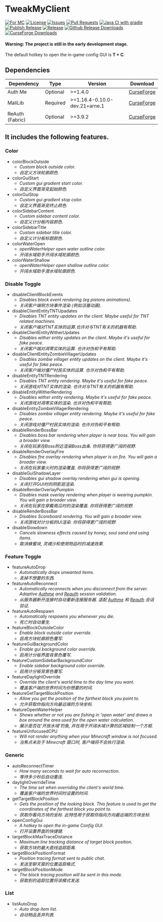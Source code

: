 # TweakMyClient
[![For MC](http://cf.way2muchnoise.eu/versions/For%20MC_tweakmyclient_all.svg?badge_style=flat)](https://www.curseforge.com/minecraft/mc-mods/tweakmyclient/files/all?filter-game-version=1738749986%3a70886)
[![License](https://img.shields.io/github/license/Hendrix-Shen/Tweak-My-Client?style=flat-square)](https://github.com/Hendrix-Shen/Tweak-My-Client/blob/main/LICENSE)
[![Issues](https://img.shields.io/github/issues/Hendrix-Shen/Tweak-My-Client?style=flat-square)](https://github.com/Hendrix-Shen/Tweak-My-Client/issues)
[![Pull Requests](https://img.shields.io/github/issues-pr/Hendrix-Shen/Tweak-My-Client?style=flat-square)](https://github.com/Hendrix-Shen/Tweak-My-Client/pulls)
[![Java CI with gradle](https://img.shields.io/github/workflow/status/Hendrix-Shen/Tweak-My-Client/Java%20CI%20with%20Gradle?label=Java%20CI%20with%20Gradle&style=flat-square)](https://github.com/Hendrix-Shen/Tweak-My-Client/actions/workflows/build.yml)
[![Publish Release](https://img.shields.io/github/workflow/status/Hendrix-Shen/Tweak-My-Client/Publish%20Release?label=Publish%20Release&style=flat-square)](https://github.com/Hendrix-Shen/Tweak-My-Client/actions/workflows/publish.yml)
[![Release](https://img.shields.io/github/v/release/Hendrix-Shen/Tweak-My-Client?include_prereleases&style=flat-square)](https://github.com/Hendrix-Shen/Tweak-My-Client/releases)
[![Github Release Downloads](https://img.shields.io/github/downloads/Hendrix-Shen/Tweak-My-Client/total?label=Github%20Release%20Downloads&style=flat-square)](https://github.com/Hendrix-Shen/Tweak-My-Client/releases)
[![CurseForge Downloads](http://cf.way2muchnoise.eu/tweakmyclient.svg?badge_style=flat)](https://www.curseforge.com/minecraft/mc-mods/tweakmyclient)
#### Warning: The project is still in the early development stage.
The default hotkey to open the in-game config GUI is **T + C**.
## Dependencies
| Dependency      | Type     | Version                        | Download                                                                 |
| --------------- | -------- | ------------------------------ | ------------------------------------------------------------------------ |
| Auth Me         | Optional | \>=1.4.0                       | [CurseForge](https://www.curseforge.com/minecraft/mc-mods/auth-me)       |
| MaliLib         | Required | \>=1.16.4-0.10.0-dev.21+arne.1 | [CurseForge](https://www.curseforge.com/minecraft/mc-mods/malilib)       |
| ReAuth (Fabric) | Optional | \>=3.9.2                       | [CurseForge](https://www.curseforge.com/minecraft/mc-mods/reauth-fabric) |
## It includes the following features.
### Color
+ colorBlockOutside
  - *Custom block outside color.*
  - *自定义方块轮廓颜色.*
+ colorGuiStart
  - *Custom gui gradient start color.*
  - *自定义界面渐变起始颜色.*
+ colorGuiStop
  - *Custom gui gradient stop color.*
  - *自定义界面渐变终止颜色.*
+ colorSidebarContent
  - *Custom sidebar content color.*
  - *自定义计分板内容颜色.*
+ colorSidebarTitle
  - *Custom sidebar title color.*
  - *自定义计分板标题颜色.*
+ colorWaterOpen
  - *openWaterHelper open water outline color.*
  - *开阔水域助手开阔水域轮廓颜色.*
+ colorWaterShallow
  - *openWaterHelper open shallow outline color.*
  - *开阔水域助手潜水域轮廓颜色.*
### Disable Toggle
+ disableClientBlockEvents
  - *Disables block event rendering (eg pistons animations).*
  - *关闭客户端侧方块事件渲染 (例如活塞动画).*
+ disableClientEntityTNTUpadates
  - *Disables TNT entity updates on the client. Maybe useful for TNT related machines.*
  - *关闭客户端对TNT实体的运算.也许对与TNT有关的机器有帮助.*
+ disableClientEntityWitherUpdates
  - *Disables wither entity updates on the client. Maybe it's useful for fake peace.*
  - *关闭客户端对凋零实体的运算. 也许对伪和平有帮助.*
+ disableClientEntityZombieVillagerUpdates
  - *Disables zombie villager entity updates on the client. Maybe it's useful for fake peace.*
  - *关闭客户端对僵尸村民实体的运算. 也许对伪和平有帮助.*
+ disableEntityTNTRendering
  - *Disables TNT entity rendering. Maybe it's useful for fake peace.*
  - *关闭游戏对TNT实体的渲染. 也许对与TNT有关的机器有帮助.*
+ disableEntityWitherRendering
  - *Disables wither entity rendering. Maybe it's useful for fake peace.*
  - *关闭游戏对凋零实体的渲染. 也许对伪和平有帮助.*
+ disableEntityZombieVillagerRendering
  - *Disables zombie villager entity rendering. Maybe it's useful for fake peace.*
  - *关闭游戏对僵尸村民实体的渲染. 也许对伪和平有帮助.*
+ disableRenderBossBar
  - *Disables boss bar rendering when player is near boss. You will gain a broader view.*
  - *关闭在玩家在Boss附近渲染Boss血条. 你将获得更广阔的视野.*
+ disableRenderOverlayFire
  - *Disables fire overlay rendering when player is on fire. You will gain a broader view.*
  - *关闭在玩家着火时的渲染覆盖. 你将获得更广阔的视野.*
+ disableGuiShadowLayer
  - *Disables gui shadow overlay rendering when gui is opening.*
  - *关闭打开GUI时的阴影层渲染.*
+ disableRenderOverlayPumpkin
  - *Disables mask overlay rendering when player is wearing pumpkin. You will gain a broader view.*
  - *关闭在玩家在穿戴南瓜时的渲染覆盖. 你将获得更广阔的视野.*
+ disableRenderBossBar
  - *Disables Scoreboard rendering. You will gain a broader view.*
  - *关闭游戏对计分板的UI渲染. 你将获得更广阔的视野.*
+ disableSlowdown
  - *Cancels slowness effects caused by honey, soul sand and using items.*
  - *取消蜂蜜块, 灵魂沙和使用物品时的减速效果.*
### Feature Toggle
+ featureAutoDrop
  - *Automatically drops unwanted items.*
  - *丢掉不想要的东西.*
+ featureAutoReconnect
  - *Automatically reconnects when you disconnect from the server. Adaptive [Authme](https://www.curseforge.com/minecraft/mc-mods/auth-me) and [Reauth](https://www.curseforge.com/minecraft/mc-mods/reauth-fabric) session validation.*
  - *从服务器断开连接时自动重新连接服务器. 适配 [Authme](https://www.curseforge.com/minecraft/mc-mods/auth-me) 和 [Reauth](https://www.curseforge.com/minecraft/mc-mods/reauth-fabric) 会话验证.*
+ featureAutoRespawn
  - *Automatically respawns you whenever you die.*
  - *死亡时自动重生.*
+ featureBlockOutsideColor
  - *Enable block outside color override.*
  - *启用方块轮廓颜色覆写.*
+ featureGuiBackgroundColor
  - *Enable gui background color override.*
  - *启用计分板界面背景色覆写.*
+ featureCustomSidebarBackgroundColor
  - *Enable sidebar background color override.*
  - *启用计分板背景色覆写.*
+ featureDaylightOverride
  - *Override the client's world time to the day time you want.*
  - *覆盖客户端的世界时间为你想要的时间.*
+ featureGetTargetBlockPosition
  - *Allow you get the position of the farthest block you point to.*
  - *允许获取你指向方向最远端的方块坐标.*
+ featureOpenWaterHelper
  - *Shows whether or not you are fishing in 'open water' and draws a box around the area used for the open water calculation.*
  - *展示是否在'开放水域'钓鱼, 并在用于开阔水域计算的区域绘制一个方框.*
+ featureUnfocusedCPU
  - *Will not render anything when your Minecraft window is not focused.*
  - *当焦点未处于 Minecraft 窗口时, 客户端将不会执行渲染.*
### Generic
+ autoReconnectTimer
  - *How many seconds to wait for auto reconnection.*
  - *等待多少秒后自动重连.*
+ daylightOverrideTime
  - *The time set when overriding the client's world time.*
  - *覆盖客户端的世界时间时设置的时间.*
+ getTargetBlockPosition
  - *Gets the position of the looking block. This feature is used to get the coordinates of the farthest block you point to.*
  - *获取你看向方块的坐标. 此特性用于获取你指向方向最远端的方块坐标.*
+ openConfigGui
  - *A hotkey to open the in-game Config GUI.*
  - *打开设置界面的快捷键.*
+ targetBlockMaxTraceDistance
  - *Maximum line tracking distance of target block position.*
  - *获取方块的最大直线追踪距离.*
+ targetBlockPositionFormat
  - *Position tracing format sent to public chat.*
  - *发送至聊天窗的位置追踪格式.*
+ targetBlockPositionMode
  - *The block tracing position will be sent in this mode.*
  - *获取到的追踪位置将该模式发送.*
### List
+ listAutoDrop
  - *Auto drop item list.*
  - *自动物品丢弃列表.*